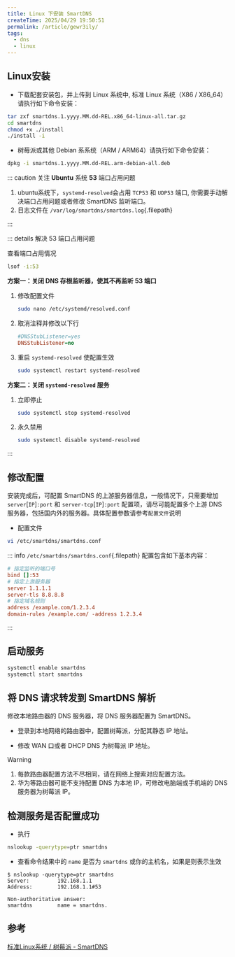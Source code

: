 ```yaml
---
title: Linux 下安装 SmartDNS
createTime: 2025/04/29 19:50:51
permalink: /article/gewr3ily/
tags:
  - dns
  - linux
---
```

## Linux安装

- 下载配套安装包，并上传到 Linux 系统中, 标准 Linux 系统（X86 / X86_64）请执行如下命令安装：

```bash
tar zxf smartdns.1.yyyy.MM.dd-REL.x86_64-linux-all.tar.gz
cd smartdns
chmod +x ./install
./install -i
```

- 树莓派或其他 Debian 系系统（ARM / ARM64）请执行如下命令安装：

```bash
dpkg -i smartdns.1.yyyy.MM.dd-REL.arm-debian-all.deb
```

::: caution 关注 **Ubuntu** 系统 **53** 端口占用问题

1. ubuntu系统下，`systemd-resolved`会占用 `TCP53` 和 `UDP53` 端口, 你需要手动解决端口占用问题或者修改 SmartDNS 监听端口。
2. 日志文件在 `/var/log/smartdns/smartdns.log`{.filepath}

:::

::: details 解决 53 端口占用问题

查看端口占用情况

```bash
lsof -i:53
```

**方案一：关闭 DNS 存根监听器，使其不再监听 53 端口**

1. 修改配置文件

   ```bash
   sudo nano /etc/systemd/resolved.conf
   ```

2. 取消注释并修改以下行

   ```ini title="resolved.conf"
   #DNSStubListener=yes
   DNSStubListener=no
   ```

3. 重启 `systemd-resolved` 使配置生效

   ```bash
   sudo systemctl restart systemd-resolved
   ```

**方案二：关闭 `systemd-resolved` 服务**

1. 立即停止

   ```bash
   sudo systemctl stop systemd-resolved
   ```

2. 永久禁用

   ```bash
   sudo systemctl disable systemd-resolved
   ```

:::

## 修改配置

安装完成后，可配置 SmartDNS 的上游服务器信息，一般情况下，只需要增加 `server`[`IP`]`:port` 和 `server-tcp`[`IP`]`:port` 配置项，请尽可能配置多个上游 DNS 服务器，包括国内外的服务器。具体配置参数请参考`配置文件`说明

- 配置文件

```bash
vi /etc/smartdns/smartdns.conf
```

::: info `/etc/smartdns/smartdns.conf`{.filepath} 配置包含如下基本内容：

```ini title="smartdns.conf"
# 指定监听的端口号
bind []:53 
# 指定上游服务器
server 1.1.1.1
server-tls 8.8.8.8
# 指定域名规则
address /example.com/1.2.3.4
domain-rules /example.com/ -address 1.2.3.4
```
:::

## 启动服务

```bash
systemctl enable smartdns
systemctl start smartdns
```

## 将 DNS 请求转发到 SmartDNS 解析

修改本地路由器的 DNS 服务器，将 DNS 服务器配置为 SmartDNS。

- 登录到本地网络的路由器中，配置树莓派，分配其静态 IP 地址。

- 修改 WAN 口或者 DHCP DNS 为树莓派 IP 地址。

>[!WARNING]
>1. 每款路由器配置方法不尽相同，请在网络上搜索对应配置方法。
>2. 华为等路由器可能不支持配置 DNS 为本地 IP，可修改电脑端或手机端的 DNS 服务器为树莓派 IP。

## 检测服务是否配置成功

- 执行

```bash
nslookup -querytype=ptr smartdns
```

- 查看命令结果中的 `name` 是否为 `smartdns` 或你的主机名，如果是则表示生效

```
$ nslookup -querytype=ptr smartdns
Server:         192.168.1.1
Address:        192.168.1.1#53

Non-authoritative answer:
smartdns        name = smartdns.
```

## 参考

[标准Linux系统 / 树莓派 - SmartDNS](https://pymumu.github.io/smartdns/install/linux/)
